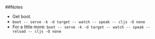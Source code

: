 ##Notes

- Get boot.
- `boot -- serve -k -d target -- watch -- speak -- cljs -O none`
- For a little more: `boot -- serve -k -d target -- watch -- speak -- reload -- cljs -O none`